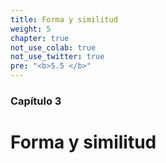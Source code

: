 ```yaml
---
title: Forma y similitud
weight: 5
chapter: true
not_use_colab: true
not_use_twitter: true
pre: "<b>5.5 </b>"
---
```


### Capítulo 3

# Forma y similitud